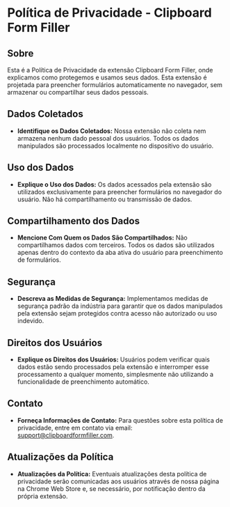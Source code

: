# Política de Privacidade - Clipboard Form Filler

## Sobre
Esta é a Política de Privacidade da extensão Clipboard Form Filler, onde explicamos como protegemos e usamos seus dados. Esta extensão é projetada para preencher formulários automaticamente no navegador, sem armazenar ou compartilhar seus dados pessoais.

## Dados Coletados
- **Identifique os Dados Coletados:** Nossa extensão não coleta nem armazena nenhum dado pessoal dos usuários. Todos os dados manipulados são processados localmente no dispositivo do usuário.

## Uso dos Dados
- **Explique o Uso dos Dados:** Os dados acessados pela extensão são utilizados exclusivamente para preencher formulários no navegador do usuário. Não há compartilhamento ou transmissão de dados.

## Compartilhamento dos Dados
- **Mencione Com Quem os Dados São Compartilhados:** Não compartilhamos dados com terceiros. Todos os dados são utilizados apenas dentro do contexto da aba ativa do usuário para preenchimento de formulários.

## Segurança
- **Descreva as Medidas de Segurança:** Implementamos medidas de segurança padrão da indústria para garantir que os dados manipulados pela extensão sejam protegidos contra acesso não autorizado ou uso indevido.

## Direitos dos Usuários
- **Explique os Direitos dos Usuários:** Usuários podem verificar quais dados estão sendo processados pela extensão e interromper esse processamento a qualquer momento, simplesmente não utilizando a funcionalidade de preenchimento automático.

## Contato
- **Forneça Informações de Contato:** Para questões sobre esta política de privacidade, entre em contato via email: support@clipboardformfiller.com.

## Atualizações da Política
- **Atualizações da Política:** Eventuais atualizações desta política de privacidade serão comunicadas aos usuários através de nossa página na Chrome Web Store e, se necessário, por notificação dentro da própria extensão.
